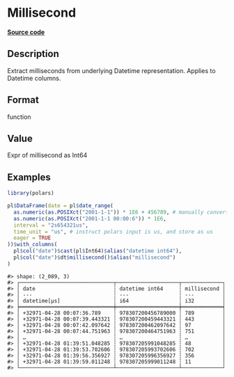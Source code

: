 
# Millisecond

[**Source code**](https://github.com/pola-rs/r-polars/tree/main/R/expr__datetime.R#L509)

## Description

Extract milliseconds from underlying Datetime representation. Applies to
Datetime columns.

## Format

function

## Value

Expr of millisecond as Int64

## Examples

``` r
library(polars)

pl$DataFrame(date = pl$date_range(
  as.numeric(as.POSIXct("2001-1-1")) * 1E6 + 456789, # manually convert to us
  as.numeric(as.POSIXct("2001-1-1 00:00:6")) * 1E6,
  interval = "2s654321us",
  time_unit = "us", # instruct polars input is us, and store as us
  eager = TRUE
))$with_columns(
  pl$col("date")$cast(pl$Int64)$alias("datetime int64"),
  pl$col("date")$dt$millisecond()$alias("millisecond")
)
```

    #> shape: (2_089, 3)
    #> ┌──────────────────────────────┬────────────────────┬─────────────┐
    #> │ date                         ┆ datetime int64     ┆ millisecond │
    #> │ ---                          ┆ ---                ┆ ---         │
    #> │ datetime[μs]                 ┆ i64                ┆ i32         │
    #> ╞══════════════════════════════╪════════════════════╪═════════════╡
    #> │ +32971-04-28 00:07:36.789    ┆ 978307200456789000 ┆ 789         │
    #> │ +32971-04-28 00:07:39.443321 ┆ 978307200459443321 ┆ 443         │
    #> │ +32971-04-28 00:07:42.097642 ┆ 978307200462097642 ┆ 97          │
    #> │ +32971-04-28 00:07:44.751963 ┆ 978307200464751963 ┆ 751         │
    #> │ …                            ┆ …                  ┆ …           │
    #> │ +32971-04-28 01:39:51.048285 ┆ 978307205991048285 ┆ 48          │
    #> │ +32971-04-28 01:39:53.702606 ┆ 978307205993702606 ┆ 702         │
    #> │ +32971-04-28 01:39:56.356927 ┆ 978307205996356927 ┆ 356         │
    #> │ +32971-04-28 01:39:59.011248 ┆ 978307205999011248 ┆ 11          │
    #> └──────────────────────────────┴────────────────────┴─────────────┘
